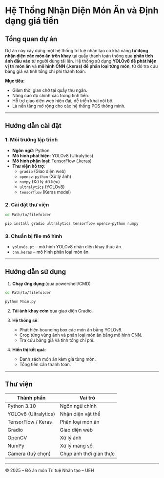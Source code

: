 #  Hệ Thống Nhận Diện Món Ăn và Định dạng giá tiền 

## Tổng quan dự án

Dự án này xây dựng một hệ thống trí tuệ nhân tạo có khả năng **tự động nhận diện các món ăn trên khay** tại quầy thanh toán thông qua **phân tích ảnh đầu vào** từ người dùng tải lên. Hệ thống sử dụng **YOLOv8 để phát hiện vị trí món ăn** và **mô hình CNN (.keras) để phân loại từng món**, từ đó tra cứu bảng giá và tính tổng chi phí thanh toán.

 **Mục tiêu**:
- Giảm thời gian chờ tại quầy thu ngân.
- Nâng cao độ chính xác trong tính tiền.
- Hỗ trợ giao diện web hiện đại, dễ triển khai nội bộ.
- Là nền tảng mở rộng cho các hệ thống POS thông minh.

---

## Hướng dẫn cài đặt

### 1. Môi trường lập trình
- **Ngôn ngữ**: Python
- **Mô hình phát hiện**: YOLOv8 (Ultralytics)
- **Mô hình phân loại**: TensorFlow (.keras)
- **Thư viện hỗ trợ**:
  - `gradio` (Giao diện web)
  - `opencv-python` (Xử lý ảnh)
  - `numpy` (Xử lý dữ liệu)
  - `ultralytics` (YOLOv8)
  - `tensorflow` (Keras model)

### 2. Cài đặt thư viện
```bash
cd Path/to/filefolder
```
```bash
pip install gradio ultralytics tensorflow opencv-python numpy
```

### 3. Chuẩn bị file mô hình
- `yolov8s.pt` – mô hình YOLOv8 nhận diện khay thức ăn.
- `cnn.keras` – mô hình phân loại món ăn.

---

## Hướng dẫn sử dụng

1. **Chạy ứng dụng**:(qua powershell/CMD)
```bash
cd Path/to/filefolder
```

```bash
python Main.py
```

2. **Tải ảnh khay cơm** qua giao diện Gradio.

3. **Hệ thống sẽ**:
   - Phát hiện bounding box các món ăn bằng YOLOv8.
   - Crop từng vùng ảnh và phân loại món ăn bằng mô hình CNN.
   - Tra cứu bảng giá và tính tổng chi phí.

4. **Hiển thị kết quả**:
   - Danh sách món ăn kèm giá từng món.
   - Tổng tiền cần thanh toán.

---

## Thư viện

| Thành phần | Vai trò |
|------------|---------|
| Python 3.10 | Ngôn ngữ chính |
| YOLOv8 (Ultralytics) | Nhận diện vật thể |
| TensorFlow / Keras | Phân loại món ăn |
| Gradio | Giao diện web |
| OpenCV | Xử lý ảnh |
| NumPy | Xử lý mảng số |
| Camera (tuỳ chọn) | Chụp ảnh thời gian thực |

---

© 2025 – Đồ án môn Trí tuệ Nhân tạo – UEH
